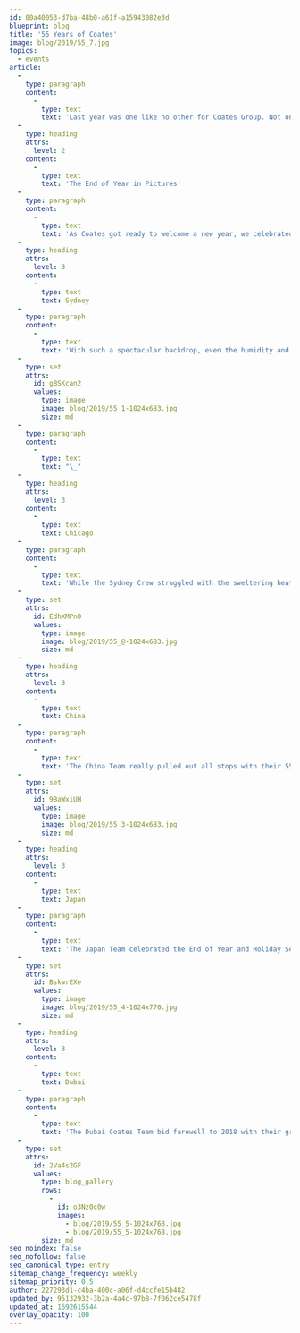 ```yaml
---
id: 00a40053-d7ba-48b0-a61f-a15943082e3d
blueprint: blog
title: '55 Years of Coates'
image: blog/2019/55_7.jpg
topics:
  - events
article:
  -
    type: paragraph
    content:
      -
        type: text
        text: 'Last year was one like no other for Coates Group. Not only did we celebrate 55 years of the business, but also our CEO Leo Coates’ 10th year of ownership. There is no better way to truly commemorate these moments but with the Coates Crew. Scroll down to relive the moments from our End of Year Celebrations all over the world!'
  -
    type: heading
    attrs:
      level: 2
    content:
      -
        type: text
        text: 'The End of Year in Pictures'
  -
    type: paragraph
    content:
      -
        type: text
        text: 'As Coates got ready to welcome a new year, we celebrated the end of 2018, reflecting on our success in innovations, partnerships and most of all, our teamwork. Join us as we look back at all our achievements.'
  -
    type: heading
    attrs:
      level: 3
    content:
      -
        type: text
        text: Sydney
  -
    type: paragraph
    content:
      -
        type: text
        text: 'With such a spectacular backdrop, even the humidity and heavy rain couldn’t stop the Sydney Crew from partying the night away.'
  -
    type: set
    attrs:
      id: gBSKcan2
      values:
        type: image
        image: blog/2019/55_1-1024x683.jpg
        size: md
  -
    type: paragraph
    content:
      -
        type: text
        text: "\_"
  -
    type: heading
    attrs:
      level: 3
    content:
      -
        type: text
        text: Chicago
  -
    type: paragraph
    content:
      -
        type: text
        text: 'While the Sydney Crew struggled with the sweltering heat, the Chicago Team braved the snow to celebrate the end of a successful year'
  -
    type: set
    attrs:
      id: EdhXMPnO
      values:
        type: image
        image: blog/2019/55_@-1024x683.jpg
        size: md
  -
    type: heading
    attrs:
      level: 3
    content:
      -
        type: text
        text: China
  -
    type: paragraph
    content:
      -
        type: text
        text: 'The China Team really pulled out all stops with their 55 Year celebrations!'
  -
    type: set
    attrs:
      id: 9BaWxiUH
      values:
        type: image
        image: blog/2019/55_3-1024x683.jpg
        size: md
  -
    type: heading
    attrs:
      level: 3
    content:
      -
        type: text
        text: Japan
  -
    type: paragraph
    content:
      -
        type: text
        text: 'The Japan Team celebrated the End of Year and Holiday Season with their families!'
  -
    type: set
    attrs:
      id: BskwrEXe
      values:
        type: image
        image: blog/2019/55_4-1024x770.jpg
        size: md
  -
    type: heading
    attrs:
      level: 3
    content:
      -
        type: text
        text: Dubai
  -
    type: paragraph
    content:
      -
        type: text
        text: 'The Dubai Coates Team bid farewell to 2018 with their great food and loved ones.'
  -
    type: set
    attrs:
      id: 2Va4s2GF
      values:
        type: blog_gallery
        rows:
          -
            id: o3Nz0c0w
            images:
              - blog/2019/55_5-1024x768.jpg
              - blog/2019/55_5-1024x768.jpg
        size: md
seo_noindex: false
seo_nofollow: false
seo_canonical_type: entry
sitemap_change_frequency: weekly
sitemap_priority: 0.5
author: 227293d1-c4ba-400c-a06f-d4ccfe15b482
updated_by: 95132932-3b2a-4a4c-97b8-7f062ce5478f
updated_at: 1692615544
overlay_opacity: 100
---
```

